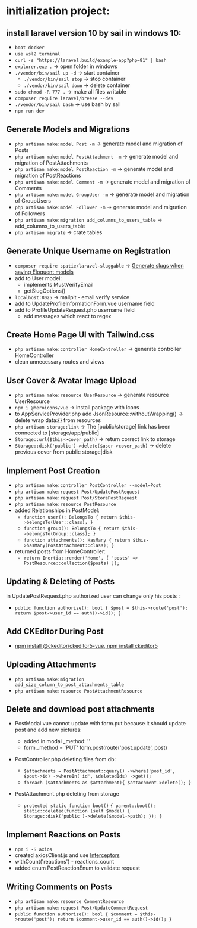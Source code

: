 # initialization project:

## install laravel version 10 by sail in windows 10:

- `boot docker`
- `use wsl2 terminal`
- `curl -s "https://laravel.build/example-app?php=81" | bash`
- `explorer.exe .` -> open folder in windows
- `./vendor/bin/sail up -d` -> start container
    - `./vendor/bin/sail stop` -> stop container
    - `./vendor/bin/sail down` -> delete container
- `sudo chmod -R 777 .` -> make all files writable
- `composer require laravel/breeze --dev`
- `./vendor/bin/sail bash` -> use bash by sail
- `npm run dev`

## Generate Models and Migrations

- `php artisan make:model Post -m` -> generate model and migration of Posts
- `php artisan make:model PostAttachment -m` -> generate model and migration of PostAttachments
- `php artisan make:model PostReaction -m` -> generate model and migration of PostReactions
- `php artisan make:model Comment -m` -> generate model and migration of Comments
- `php artisan make:model GroupUser -m` -> generate model and migration of GroupUsers
- `php artisan make:model Follower -m` -> generate model and migration of Followers
- `php artisan make:migration add_columns_to_users_table` -> add_columns_to_users_table
- `php artisan migrate` -> crate tables

## Generate Unique Username on Registration

- `composer require spatie/laravel-sluggable` ->  [Generate slugs when saving Eloquent models](https://github.com/spatie/laravel-sluggable)
- add to User model:
    - implements MustVerifyEmail
    - getSlugOptions()
- `localhost:8025` -> mailpit - email verify service
- add to UpdateProfileInformationForm.vue username field
- add to ProfileUpdateRequest.php username field
    - add messages which react to regex

## Create Home Page UI with Tailwind.css

- `php artisan make:controller HomeController` -> generate controller HomeController
- clean unnecessary routes and views

## User Cover & Avatar Image Upload

- `php artisan make:resource UserResource` -> generate resource UserResource
- `npm i @heroicons/vue` -> install package with icons
- to AppServiceProvider.php add JsonResource::withoutWrapping() -> delete wrap data:{} from resources
- `php artisan storage:link` -> The [public/storage] link has been connected to [storage/app/public]
- `Storage::url($this->cover_path)` -> return correct link to storage
- `Storage::disk('public')->delete($user->cover_path)` -> delete previous cover from public storage|disk

## Implement Post Creation

- `php artisan make:controller PostController --model=Post`
- `php artisan make:request Post/UpdatePostRequest`
- `php artisan make:request Post/StorePostRequest`
- `php artisan make:resource PostResource`
- added Relationships in PostModel:
    - `function user(): BelongsTo
      {
      return $this->belongsTo(User::class);
      }`
    - `function group(): BelongsTo
      {
      return $this->belongsTo(Group::class);
      }`
    - `function attachments(): HasMany
      {
      return $this->hasMany(PostAttachment::class);
      }`
- returned posts from HomeController:
    - `return Inertia::render('Home', [
      'posts' => PostResource::collection($posts)
      ]);`

## Updating & Deleting of Posts

in UpdatePostRequest.php authorized user can change only his posts :

- `public function authorize(): bool
  {
  $post = $this->route('post');
  return $post->user_id == auth()->id();
  }`

## Add CKEditor During Post

- [npm install @ckeditor/ckeditor5-vue, npm install ckeditor5](https://ckeditor.com/docs/ckeditor5/latest/getting-started/installation/vuejs-v3.html)

## Uploading Attachments

- `php artisan make:migration add_size_column_to_post_attachments_table`
- `php artisan make:resource PostAttachmentResource`

## Delete and download post attachments

- PostModal.vue cannot update with form.put because it should update post and add new pictures:
    - added in modal _method: ''
    - form._method = 'PUT'
      form.post(route('post.update', post)

- PostController.php deleting files from db:
    - `$attachments = PostAttachment::query()
      ->where('post_id', $post->id)
      ->whereIn('id', $deletedIds)
      ->get();`
    - `foreach ($attachments as $attachment){
      $attachment->delete();
      }`

- PostAttachment.php deleting from storage
    - `protected static function boot()`
      `{ parent::boot();
      static::deleted(function (self $model) {
      Storage::disk('public')->delete($model->path);
      });
      }`

## Implement Reactions on Posts

- `npm i -S axios`
- created axiosClient.js and use [Interceptors](https://axios-http.com/docs/interceptors)
- withCount('reactions') - reactions_count
- added enum PostReactionEnum to validate request

## Writing Comments on Posts

- `php artisan make:resource CommentResource`
- `php artisan make:request Post/UpdateCommentRequest`
- `public function authorize(): bool
  {
  $comment = $this->route('post');
  return $comment->user_id == auth()->id();
  }`









